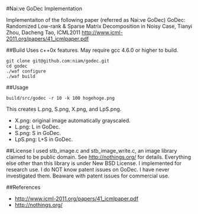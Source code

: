 #Nai:ve GoDec Implementation

Implementaiton of the following paper (referred as Nai:ve GoDec)
GoDec: Randomized Low-rank & Sparse Matrix Decomposition in Noisy Case, Tianyi Zhou, Dacheng Tao, ICML2011
http://www.icml-2011.org/papers/41_icmlpaper.pdf

##Build
Uses c++0x features. May require gcc 4.6.0 or higher to build.
```
git clone git@github.com:niam/godec.git
cd godec
./waf configure
./waf build
```

##Usage
```
build/src/godec -r 10 -k 100 hogehoge.png
```
This creates L.png, S.png, X.png, and LpS.png.

 - X.png: original image automatically grayscaled.
 - L.png: L in GoDec.
 - S.png: S in GoDec.
 - LpS.png: L+S in GoDec.

##License
I used stb_image.c and stb_image_write.c, an image library claimed to be public domain.
See http://nothings.org/ for details.
Everything else other than this library is under New BSD License.
I implemented for research use. I do NOT know patent issues on GoDec. I have never investigated them. Beaware with patent issues for commercial use.

##References
 - http://www.icml-2011.org/papers/41_icmlpaper.pdf
 - http://nothings.org/

